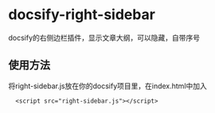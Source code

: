 # docsify-right-sidebar
docsify的右侧边栏插件，显示文章大纲，可以隐藏，自带序号
## 使用方法
将right-sidebar.js放在你的docsify项目里，在index.html中加入

```
  <script src="right-sidebar.js"></script>
```


